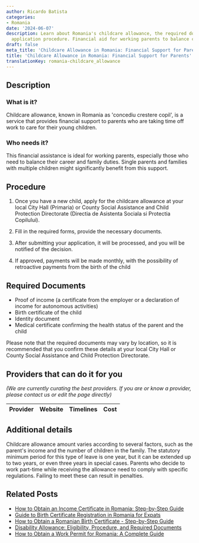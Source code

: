 ```yaml
---
author: Ricardo Batista
categories:
- Romania
date: '2024-06-07'
description: Learn about Romania's childcare allowance, the required documents, and
  application procedure. Financial aid for working parents to balance career and family.
draft: false
meta_title: 'Childcare Allowance in Romania: Financial Support for Parents'
title: 'Childcare Allowance in Romania: Financial Support for Parents'
translationKey: romania-childcare_allowance
---
```


## Description
### What is it?
Childcare allowance, known in Romania as 'concediu crestere copil', is a service that provides financial support to parents who are taking time off work to care for their young children. 

### Who needs it?
This financial assistance is ideal for working parents, especially those who need to balance their career and family duties. Single parents and families with multiple children might significantly benefit from this support.

## Procedure

1. Once you have a new child, apply for the childcare allowance at your local City Hall (Primaria) or County Social Assistance and Child Protection Directorate (Directia de Asistenta Sociala si Protectia Copilului).

2. Fill in the required forms, provide the necessary documents.

3. After submitting your application, it will be processed, and you will be notified of the decision.

4. If approved, payments will be made monthly, with the possibility of retroactive payments from the birth of the child

## Required Documents
- Proof of income (a certificate from the employer or a declaration of income for autonomous activities)
- Birth certificate of the child
- Identity document
- Medical certificate confirming the health status of the parent and the child

Please note that the required documents may vary by location, so it is recommended that you confirm these details at your local City Hall or County Social Assistance and Child Protection Directorate.

## Providers that can do it for you

_(We are currently curating the best providers. If you are or know a provider, please contact us or edit the page directly)_

| Provider        |     Website     |     Timelines    |       Cost      |
| :-------------: | :-------------: |  :-------------: | :-------------: |

## Additional details
Childcare allowance amount varies according to several factors, such as the parent's income and the number of children in the family. The statutory minimum period for this type of leave is one year, but it can be extended up to two years, or even three years in special cases. Parents who decide to work part-time while receiving the allowance need to comply with specific regulations. Failing to meet these can result in penalties.


## Related Posts

- [How to Obtain an Income Certificate in Romania: Step-by-Step Guide](https://tramitit.com/guides/romania/income_certificate/)
- [Guide to Birth Certificate Registration in Romania for Expats](https://tramitit.com/guides/romania/birth_certificate_registration_for_expats/)
- [How to Obtain a Romanian Birth Certificate - Step-by-Step Guide](https://tramitit.com/guides/romania/birth_certificate/)
- [Disability Allowance: Eligibility, Procedure, and Required Documents](https://tramitit.com/guides/romania/disability_allowance/)
- [How to Obtain a Work Permit for Romania: A Complete Guide](https://tramitit.com/guides/romania/work_permit_application_for_expats/)